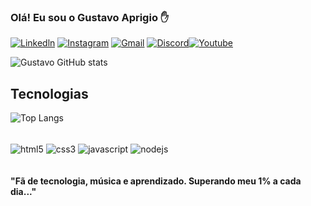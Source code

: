 
### Olá! Eu sou o Gustavo Aprigio ✋
[![Linkedln](https://img.shields.io/badge/LinkedIn-0077B5?style=for-the-badge&logo=linkedin&logoColor=white)](<a href=" https://www.linkedin.com/in/gustavo-aprigio-b34585112/">)
[![Instagram](https://img.shields.io/badge/Instagram-E4405F?style=for-the-badge&logo=instagram&logoColor=white)](<a href= "https://www.instagram.com/gustavinho12bass/">)
[![Gmail](https://img.shields.io/badge/Gmail-D14836?style=for-the-badge&logo=gmail&logoColor=white)](<a href="maito:gustavo.aprigio@gmail.com">)
[![Discord](https://img.shields.io/badge/Discord-7289DA?style=for-the-badge&logo=discord&logoColor=white)](<a href="1161493642498805810">)[![Youtube](https://img.shields.io/badge/YouTube-FF0000?style=for-the-badge&logo=youtube&logoColor=white)](<a href="https://www.youtube.com/@GustavoAprigio">)

![Gustavo GitHub stats](https://github-readme-stats.vercel.app/api?username=devgustavoaprigio&show_icons=true&theme=dracula)

## Tecnologias

![Top Langs](https://github-readme-stats.vercel.app/api/top-langs/?username=devgustavoaprigio&langs_count=8)

<div style="display: inline_block"><br>
<img align="center" alt="html5" src="https://img.shields.io/badge/HTML5-E34F26?style=for-the-badge&logo=html5&logoColor=white"/> 
<img align="center" alt="css3" src="https://img.shields.io/badge/CSS3-1572B6?style=for-the-badge&logo=css3&logoColor=white"/> 
<img align="center" alt="javascript" src="https://img.shields.io/badge/JavaScript-F7DF1E?style=for-the-badge&logo=javascript&logoColor=black"/> 
<img align="center" alt="nodejs" src="https://img.shields.io/badge/Node.js-43853D?style=for-the-badge&logo=node.js&logoColor=white"/> 
</div>
<div stykle="display: inline_block"><br>
</div>
<br><b>"Fã de tecnologia, música e aprendizado. Superando meu 1% a cada dia..." </b><br>
